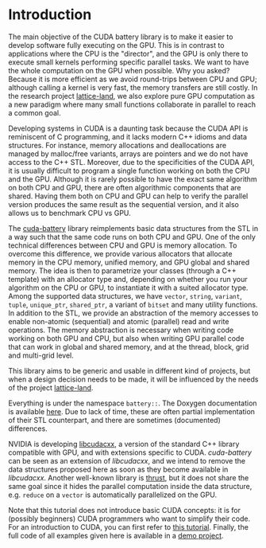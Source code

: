 # Introduction

The main objective of the CUDA battery library is to make it easier to develop software fully executing on the GPU.
This is in contrast to applications where the CPU is the "director", and the GPU is only there to execute small kernels performing specific parallel tasks.
We want to have the whole computation on the GPU when possible.
Why you asked?
Because it is more efficient as we avoid round-trips between CPU and GPU; although calling a kernel is very fast, the memory transfers are still costly.
In the research project [lattice-land](https://github.com/lattice-land), we also explore pure GPU computation as a new paradigm where many small functions collaborate in parallel to reach a common goal.

Developing systems in CUDA is a daunting task because the CUDA API is reminiscent of C programming, and it lacks modern C++ idioms and data structures.
For instance, memory allocations and deallocations are managed by malloc/free variants, arrays are pointers and we do not have access to the C++ STL.
Moreover, due to the specificities of the CUDA API, it is usually difficult to program a single function working on both the CPU and the GPU.
Although it is rarely possible to have the exact same algorithm on both CPU and GPU, there are often algorithmic components that are shared.
Having them both on CPU and GPU can help to verify the parallel version produces the same result as the sequential version, and it also allows us to benchmark CPU vs GPU.

The [cuda-battery](https://github.com/lattice-land/cuda-battery) library reimplements basic data structures from the STL in a way such that the same code runs on both CPU and GPU.
One of the only technical differences between CPU and GPU is memory allocation.
To overcome this difference, we provide various allocators that allocate memory in the CPU memory, unified memory, and GPU global and shared memory.
The idea is then to parametrize your classes (through a C++ template) with an allocator type and, depending on whether you run your algorithm on the CPU or GPU, to instantiate it with a suited allocator type.
Among the supported data structures, we have `vector`, `string`, `variant`, `tuple`, `unique_ptr`, `shared_ptr`, a variant of `bitset` and many utility functions.
In addition to the STL, we provide an abstraction of the memory accesses to enable non-atomic (sequential) and atomic (parallel) read and write operations.
The memory abstraction is necessary when writing code working on both GPU and CPU, but also when writing GPU parallel code that can work in global and shared memory, and at the thread, block, grid and multi-grid level.

This library aims to be generic and usable in different kind of projects, but when a design decision needs to be made, it will be influenced by the needs of the project [lattice-land](https://github.com/lattice-land).

Everything is under the namespace `battery::`.
The Doxygen documentation is available [here](cuda-battery/index.html).
Due to lack of time, these are often partial implementation of their STL counterpart, and there are sometimes (documented) differences.

NVIDIA is developing [libcudacxx](https://nvidia.github.io/libcudacxx/), a version of the standard C++ library compatible with GPU, and with extensions specific to CUDA.
_cuda-battery_ can be seen as an extension of _libcudacxx_, and we intend to remove the data structures proposed here as soon as they become available in _libcudacxx_.
Another well-known library is [thrust](https://github.com/NVIDIA/thrust), but it does not share the same goal since it hides the parallel computation inside the data structure, e.g. `reduce` on a `vector` is automatically parallelized on the GPU.

Note that this tutorial does not introduce basic CUDA concepts: it is for (possibly beginners) CUDA programmers who want to simplify their code.
For an introduction to CUDA, you can first refer to [this tutorial](https://ulhpc-tutorials.readthedocs.io/en/latest/gpu/cuda2023/).
Finally, the full code of all examples given here is available in a [demo project](https://github.com/lattice-land/cuda-battery/tree/v1.0.0/demo).
